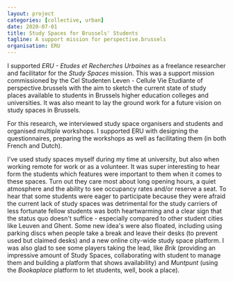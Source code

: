```yaml
---
layout: project
categories: [collective, urban]
date: 2020-07-01
title: Study Spaces for Brussels' Students
tagline: A support mission for perspective.brussels
organisation: ERU
---
```


I supported *ERU - Etudes et Recherches Urbaines* as a freelance researcher and facilitator for the *Study Spaces* mission. This was a support mission commissioned by the Cel Studenten Leven - Cellule Vie Etudiante of perspective.brussels with the aim to sketch the current state of study places available to students in Brussels higher education colleges and universities. It was also meant to lay the ground work for a future vision on study spaces in Brussels. 

For this research, we interviewed study space organisers and students and organised multiple workshops. I supported ERU with designing the questionnaires, preparing the workshops as well as facilitating them (in both French and Dutch).

I've used study spaces myself during my time at university, but also when working remote for work or as a volunteer. It was super interesting to hear form the students which features were important to them when it comes to these spaces. Turn out they care most about long opening hours, a quiet atmosphere and the ability to see occupancy rates and/or reserve a seat. To hear that some students were eager to participate because they were afraid the current lack of study spaces was detrimental for the study carriers of less fortunate fellow students was both heartwarming and a clear sign that the status quo doesn't suffice - especially compared to other student cities like Leuven and Ghent. Some new idea's were also floated, including using parking discs when people take a break and leave their desks (to prevent used but claimed desks) and a new online city-wide study space platform. I was also glad to see some players taking the lead, like *Brik* (providing an impressive amount of Study Spaces, collaborating with student to manage them and building a platform that shows availability) and *Muntpunt* (using the *Bookaplace* platform to let students, well, book a place).